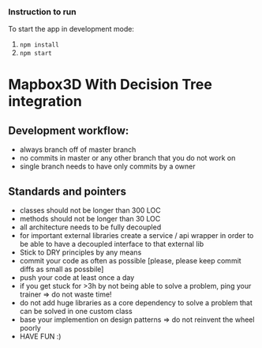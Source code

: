 ### Instruction to run
To start the app in development mode:
1. `npm install`
2. `npm start`












# Mapbox3D With Decision Tree integration


## Development workflow:

* always branch off of master branch
* no commits in master or any other branch that you do not work on
* single branch needs to have only commits by a owner

## Standards and pointers

* classes should not be longer than 300 LOC
* methods should not be longer than 30 LOC
* all architecture needs to be fully decoupled
* for important external libraries create a service / api wrapper in order to be able to have a decoupled interface to that external lib
* Stick to DRY principles by any means
* commit your code as often as possible [please, please keep commit diffs as small as possbile]
* push your code at least once a day
* if you get stuck for >3h by not being able to solve a problem, ping your trainer => do not waste time!
* do not add huge libraries as a core dependency to solve a problem that can be solved in one custom class
* base your implemention on design patterns => do not reinvent the wheel poorly
* HAVE FUN :)
